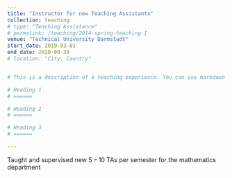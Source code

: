```yaml
---
title: "Instructor for new Teaching Assistants"
collection: teaching
# type: "Teaching Assistance"
# permalink: /teaching/2014-spring-teaching-1
venue: "Technical University Darmstadt"
start_date: 2019-03-01
end_date: 2020-09-30
# location: "City, Country"


# This is a description of a teaching experience. You can use markdown like any other post.

# Heading 1
# ======

# Heading 2
# ======

# Heading 3
# ======

---
```


Taught and supervised new 5 – 10 TAs per semester for the mathematics department